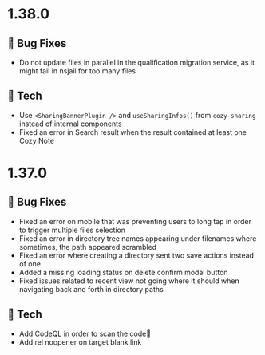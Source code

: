 # 1.38.0

## 🐛 Bug Fixes
* Do not update files in parallel in the qualification migration service, as it might fail in nsjail for too many files

## 🔧 Tech
* Use `<SharingBannerPlugin />` and `useSharingInfos()` from `cozy-sharing` instead of internal components
* Fixed an error in Search result when the result contained at least one Cozy Note


# 1.37.0
## 🐛 Bug Fixes

* Fixed an error on mobile that was preventing users to long tap in order to trigger multiple files selection
* Fixed an error in directory tree names appearing under filenames where sometimes, the path appeared scrambled
* Fixed an error where creating a directory sent two save actions instead of one
* Added a missing loading status on delete confirm modal button
* Fixed issues related to recent view not going where it should when navigating back and forth in directory paths

## 🔧 Tech
* Add CodeQL in order to scan the code🚫
* Add rel noopener on target blank link
